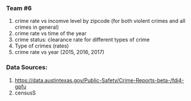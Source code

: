 ### Team #6

1. crime rate vs incomve level by zipcode (for both violent crimes and all crimes in general)
2. crime rate vs time of the year 
3. crime status: clearance rate for different types of crime
4. Type of crimes (rates)
5. crime rate vs year (2015, 2016, 2017)



### Data Sources: 
1. https://data.austintexas.gov/Public-Safety/Crime-Reports-beta-/fdj4-gpfu
2. censusS
